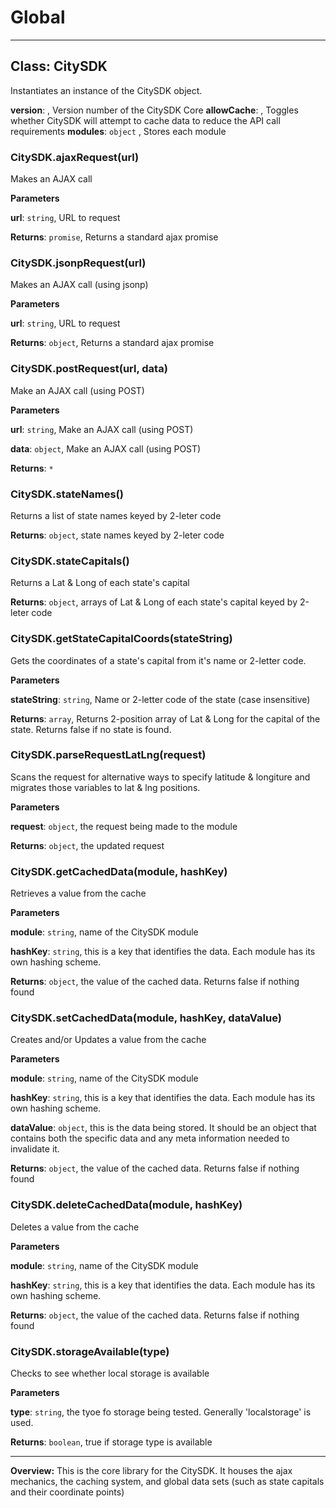 # Global





* * *

## Class: CitySDK
Instantiates an instance of the CitySDK object.

**version**:  , Version number of the CitySDK Core
**allowCache**:  , Toggles whether CitySDK will attempt to cache data to reduce the API call requirements
**modules**: `object` , Stores each module
### CitySDK.ajaxRequest(url) 

Makes an AJAX call

**Parameters**

**url**: `string`, URL to request

**Returns**: `promise`, Returns a standard ajax promise

### CitySDK.jsonpRequest(url) 

Makes an AJAX call (using jsonp)

**Parameters**

**url**: `string`, URL to request

**Returns**: `object`, Returns a standard ajax promise

### CitySDK.postRequest(url, data) 

Make an AJAX call (using POST)

**Parameters**

**url**: `string`, Make an AJAX call (using POST)

**data**: `object`, Make an AJAX call (using POST)

**Returns**: `*`

### CitySDK.stateNames() 

Returns a list of state names keyed by 2-leter code

**Returns**: `object`, state names keyed by 2-leter code

### CitySDK.stateCapitals() 

Returns a Lat & Long of each state's capital

**Returns**: `object`, arrays of Lat & Long of each state's capital keyed by 2-leter code

### CitySDK.getStateCapitalCoords(stateString) 

Gets the coordinates of a state's capital from it's name or 2-letter code.

**Parameters**

**stateString**: `string`, Name or 2-letter code of the state (case insensitive)

**Returns**: `array`, Returns 2-position array of Lat & Long for the capital of the state. Returns false if no state is found.

### CitySDK.parseRequestLatLng(request) 

Scans the request for alternative ways to specify latitude & longiture and migrates those variables to lat & lng positions.

**Parameters**

**request**: `object`, the request being made to the module

**Returns**: `object`, the updated request

### CitySDK.getCachedData(module, hashKey) 

Retrieves a value from the cache

**Parameters**

**module**: `string`, name of the CitySDK module

**hashKey**: `string`, this is a key that identifies the data. Each module has its own hashing scheme.

**Returns**: `object`, the value of the cached data.  Returns false if nothing found

### CitySDK.setCachedData(module, hashKey, dataValue) 

Creates and/or Updates a value from the cache

**Parameters**

**module**: `string`, name of the CitySDK module

**hashKey**: `string`, this is a key that identifies the data. Each module has its own hashing scheme.

**dataValue**: `object`, this is the data being stored.  It should be an object that contains both the specific data and any meta information needed to invalidate it.

**Returns**: `object`, the value of the cached data.  Returns false if nothing found

### CitySDK.deleteCachedData(module, hashKey) 

Deletes a value from the cache

**Parameters**

**module**: `string`, name of the CitySDK module

**hashKey**: `string`, this is a key that identifies the data. Each module has its own hashing scheme.

**Returns**: `object`, the value of the cached data.  Returns false if nothing found

### CitySDK.storageAvailable(type) 

Checks to see whether local storage is available

**Parameters**

**type**: `string`, the tyoe fo storage being tested. Generally 'localstorage' is used.

**Returns**: `boolean`, true if storage type is available



* * *







**Overview:** This is the core library for the CitySDK.  It houses the ajax mechanics, the caching system, and global data sets (such as state capitals and their coordinate points)


